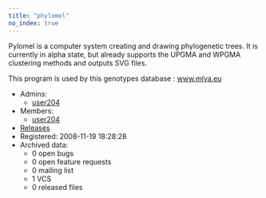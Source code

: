```yaml
---
title: "phylomel"
no_index: true
---
```


Pylomel is a computer system creating and drawing phylogenetic trees. It is currently in alpha state, but already supports the UPGMA and WPGMA clustering methods and outputs SVG files.

This program is used by this genotypes database : www.mlva.eu


* Admins:
  * [user204](/users/user204)
* Members:
  * [user204](/users/user204)
* [Releases](https://download.ocamlcore.org/phylomel)
* Registered: 2008-11-19 18:28:28
* Archived data:
  * 0 open bugs
  * 0 open feature requests
  * 0 mailing list
  * 1 VCS
  * 0 released files

